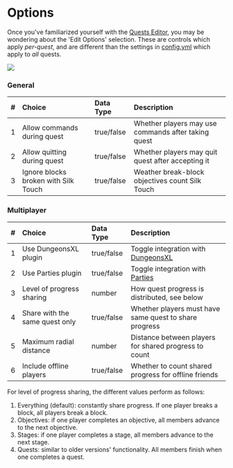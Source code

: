 # Options

Once you've familiarized yourself with the [Quests Editor](https://pikamug.gitbook.io/quests/setup/quests-editor), you may be wondering about the 'Edit Options' selection. These are controls which apply _per-quest_, and are different than the settings in [config.yml](https://pikamug.gitbook.io/quests/setup/configuration) which apply to _all_ quests.

![](https://camo.githubusercontent.com/01ac608458bd8b9ea686e4f66bb4d39e0131d0dd738a4317ba898f285345c08a/68747470733a2f2f692e696d6775722e636f6d2f7374485a504f752e706e67)

### General

| \# | Choice | Data Type | Description |
| :--- | :--- | :--- | :--- |
| 1 | Allow commands during quest | true/false | Whether players may use commands after taking quest |
| 2 | Allow quitting during quest | true/false | Whether players may quit quest after accepting it |
| 3 | Ignore blocks broken with Silk Touch | true/false | Weather break-block objectives count Silk Touch |

### Multiplayer

| \# | Choice | Data Type | Description |
| :--- | :--- | :--- | :--- |
| 1 | Use DungeonsXL plugin | true/false | Toggle integration with [DungeonsXL](https://pikamug.gitbook.io/quests/v/french-francais/intermediaire/modules#dungeonsxl) |
| 2 | Use Parties plugin | true/false | Toggle integration with [Parties](https://github.com/PikaMug/Quests/wiki/Beginner-%E2%80%90-Dependencies#parties-) |
| 3 | Level of progress sharing | number | How quest progress is distributed, see below |
| 4 | Share with the same quest only | true/false | Whether players must have same quest to share progress |
| 5 | Maximum radial distance | number | Distance between players for shared progress to count |
| 6 | Include offline players | true/false | Whether to count shared progress for offline friends |

For level of progress sharing, the different values perform as follows:

1. Everything \(default\): constantly share progress. If one player breaks a block, all players break a block.
2. Objectives: if one player completes an objective, all members advance to the next objective.
3. Stages: if one player completes a stage, all members advance to the next stage.
4. Quests: similar to older versions' functionality. All members finish when one completes a quest.

